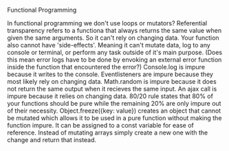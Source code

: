 Functional Programming

In functional programming we don't use loops or mutators?
Referential transparency refers to a functiona that always returns the same value when given the same arguments. So it can't rely on changing data.
Your function also cannot have 'side-effects'. Meaning it can't mutate data, log to any console or terminal, or perform any task outside of it's main purpose. (Does this mean error logs have to be done by envoking an external error function inside the function that encountered the error?)
Console.log is impure because it writes to the console.
Eventlisteners are impure because they most likely rely on changing data.
Math.random is impure because it does not return the same output when it recieves the same input.
An ajax call is impure because it relies on changing data.
80/20 rule states that 80% of your functions should be pure while the remaining 20% are only impure out of their necessity.
Object.freeze({key: value}) creates an object that cannot be mutated which allows it to be used in a pure function without making the function impure. It can be assigned to a const variable for ease of reference.
Instead of mutating arrays simply create a new one with the change and return that instead.